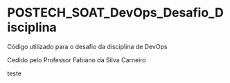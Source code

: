 # POSTECH_SOAT_DevOps_Desafio_Disciplina
Código utilizado para o desafio da disciplina de DevOps

Cedido pelo Professor Fabiano da Silva Carneiro

teste
